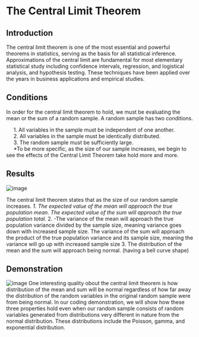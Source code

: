 # The Central Limit Theorem
## Introduction
The central limit theorem is one of the most essential and powerful theorems in statistics, serving as the basis for all statistical inference. Approximations of the central limit are fundamental for most elementary statistical study including confidence intervals, regression, and logistical analysis, and hypothesis testing. These techniques have been applied over the years in business applications and empirical studies. 

## Conditions
In order for the central limit theorem to hold, we must be evaluating the mean or the sum of a random sample. A random sample has two conditions.

&nbsp;&nbsp;&nbsp;&nbsp; 1. All variables in the sample must be independent of one another.      
&nbsp;&nbsp;&nbsp;&nbsp; 2. All variables in the sample must be identically distributed.        
&nbsp;&nbsp;&nbsp;&nbsp; 3. The random sample must be sufficiently large.  
&nbsp;&nbsp;&nbsp;&nbsp; *To be more specific, as the size of our sample increases, we begin to see the effects of the Central Limit Theorem take hold more and more.
        
## Results
![image](https://user-images.githubusercontent.com/63396651/137059587-cda3074c-e3fd-487f-aa28-ada426c68315.png)

The central limit theorem states that as the size of our random sample increases.
<space><space>*<space><space>1. The expected value of the mean will approach the true population mean.  The expected value of the sum will approach the true population total.
<space><space>*<space><space>2.
                -The variance of the mean will approach the true population variance divided by the sample size, meaning variance goes down with increased sample size. 
                The variance of the sum will approach the product of the true population variance and its sample size, meaning the variance will go up with increased sample size
        3. The distribution of the mean and the sum will approach being normal. (having a bell curve shape)
## Demonstration
![image](https://user-images.githubusercontent.com/63396651/137059672-56001c2a-f847-4b63-9b35-2312683339b6.png)
One interesting quality obout the central limit theorem is how distribution of the mean and sum will be normal regardless of how far away the distribution of the random variables in the original random sample were from being normal.
In our coding demonstration, we will show how these three properties hold even when our random sample consists of random variables generated from distributions very different in nature from the normal distribution. These distributions include the Poisson, gamma, and exponential distribution.
